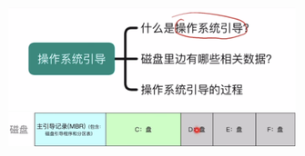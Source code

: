 


![输入图片说明](/imgs/2025-07-26/2FyYVRE6tAZqBVmE.png)
![输入图片说明](/imgs/2025-07-26/0se3Vo6nvRfdNLv7.png)
<!--stackedit_data:
eyJoaXN0b3J5IjpbLTIwOTIyMDc5NjZdfQ==
-->